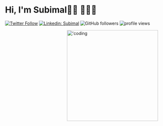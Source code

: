 # Hi, I'm Subimal👋🏽 👨🏽‍💻

[![Twitter Follow](https://img.shields.io/twitter/follow/subimaldas_?label=Follow)](https://twitter.com/intent/follow?screen_name=subimaldas_)
[![Linkedin: Subimal](https://img.shields.io/badge/-Subimal-blue?style=flat-square&logo=Linkedin&logoColor=white&link=https://www.linkedin.com/in/subimaldas/)](https://www.linkedin.com/in/subimaldas/)
![GitHub followers](https://img.shields.io/github/followers/subimaldas?label=Follow&style=social)
<img alt = "profile views" src="https://komarev.com/ghpvc/?username=subimaldas&color=brightgreen">



<img align="right" alt="'coding"  width="300" src="https://cdn.dribbble.com/users/1162077/screenshots/3848914/programmer.gif">
